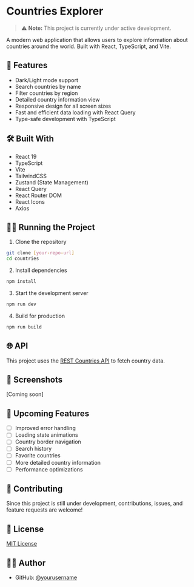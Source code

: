 # Countries Explorer

> ⚠️ **Note:** This project is currently under active development.

A modern web application that allows users to explore information about countries around the world. Built with React, TypeScript, and Vite.

## 🚀 Features

- Dark/Light mode support
- Search countries by name
- Filter countries by region
- Detailed country information view
- Responsive design for all screen sizes
- Fast and efficient data loading with React Query
- Type-safe development with TypeScript

## 🛠️ Built With

- React 19
- TypeScript
- Vite
- TailwindCSS
- Zustand (State Management)
- React Query
- React Router DOM
- React Icons
- Axios

## 🏃‍♂️ Running the Project

1. Clone the repository
```bash
git clone [your-repo-url]
cd countries
```

2. Install dependencies
```bash
npm install
```

3. Start the development server
```bash
npm run dev
```

4. Build for production
```bash
npm run build
```

## 🌐 API

This project uses the [REST Countries API](https://restcountries.com/) to fetch country data.

## 📱 Screenshots

[Coming soon]

## 🎯 Upcoming Features

- [ ] Improved error handling
- [ ] Loading state animations
- [ ] Country border navigation
- [ ] Search history
- [ ] Favorite countries
- [ ] More detailed country information
- [ ] Performance optimizations

## 🤝 Contributing

Since this project is still under development, contributions, issues, and feature requests are welcome!

## 📝 License

[MIT License](LICENSE)

## 👨‍💻 Author

- GitHub: [@yourusername](https://github.com/chihaadam)
